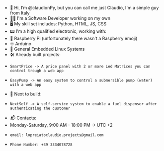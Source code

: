 - 👋 Hi, I’m @claudionPy, but you can call me just Claudio, I'm a simple guy from Italy
- 🧑‍💼 I'm a Software Developer working on my own
- 🖥️ My skill set includes: Python, HTML, JS, CSS
- 📟 I'm a high qualified electronic, working with:
- 🍓 Raspberry Pi (unfortunately there wasn't a Raspberry emoji)
- ♾️ Arduino
- 🐧 General Embedded Linux Systems
- 🛠️ Already built projects:
-     SmartPrice -> A price panel with 2 or more Led Matrices you can control trough a web app
-     EasyPump -> An easy system to control a submersible pump (water) with a web app
- 🚧 Next to build:
-     NextSelf -> A self-service system to enable a fuel dispenser after authenticating the customer
- 📬 Contacts:
-    Monday-Saturday, 9:00 AM - 18:00 PM -> UTC +2
-     email: lopreiatoclaudio.projects@gmail.com
-     Phone Number: +39 3334078728
  
